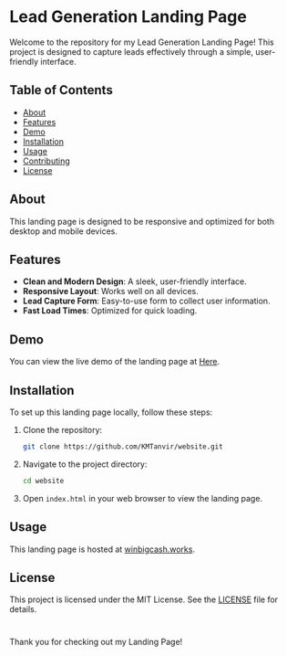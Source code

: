 # Lead Generation Landing Page

Welcome to the repository for my Lead Generation Landing Page! This project is designed to capture leads effectively through a simple, user-friendly interface.

## Table of Contents

- [About](#about)
- [Features](#features)
- [Demo](#demo)
- [Installation](#installation)
- [Usage](#usage)
- [Contributing](#contributing)
- [License](#license)


## About

This landing page is designed to be responsive and optimized for both desktop and mobile devices.

## Features

- **Clean and Modern Design**: A sleek, user-friendly interface.
- **Responsive Layout**: Works well on all devices.
- **Lead Capture Form**: Easy-to-use form to collect user information.
- **Fast Load Times**: Optimized for quick loading.

## Demo

You can view the live demo of the landing page at [Here](https://www.winbigcash.works).

## Installation

To set up this landing page locally, follow these steps:

1. Clone the repository:

    ```bash
    git clone https://github.com/KMTanvir/website.git
    ```

2. Navigate to the project directory:

    ```bash
    cd website
    ```

3. Open `index.html` in your web browser to view the landing page.

## Usage

This landing page is hosted at [winbigcash.works](https://winbigcash.works). 

## License

This project is licensed under the MIT License. See the [LICENSE](LICENSE.md) file for details.

#
Thank you for checking out my Landing Page!
